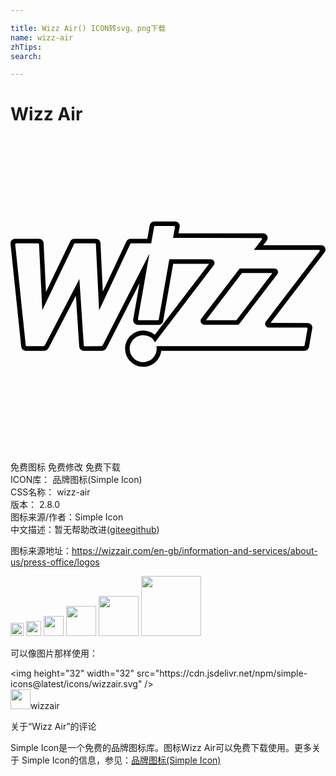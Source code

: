 ```yaml
---

title: Wizz Air() ICON转svg、png下载
name: wizz-air
zhTips: 
search: 

---
```


# Wizz Air  <small style="font-size: 60%;font-weight: 100"></small>

<div id="svg" class="svg-wrap">
<svg role="img" viewBox="0 0 24 24" xmlns="http://www.w3.org/2000/svg"><title>Wizz Air icon</title><path d="M17.6366 10.393h2.3183l-2.7457 3.5919h-2.3195zm-.1745-.351l-2.9186 3.8194c-.0699.0911-.0812.2063-.0302.308a.2977.2977 0 0 0 .2643.1658h2.6055l2.9424-3.8484a.2817.2817 0 0 0 .0277-.2926c-.0472-.0942-.1429-.1521-.2508-.1521zM9.127 8.1753a.0859.0859 0 0 1 .074-.0421h1.5203l.2184-1.2553a.0823.0823 0 0 1 .0823-.0664l1.423-.001c.0262 0 .0472.0078.0623.0248a.0904.0904 0 0 1 .0197.0682l-.1416.8122 6.69.0049c.0361 0 .062.0218.0747.0429.0078.0156.0183.0472-.0035.0768l-.6041.7888 4.9581-.0013a.0661.0661 0 0 1 .0577.0342.0535.0535 0 0 1-.0005.0583l-4.1208 5.3952c-.047.0588-.0448.2082-.0121.2718.034.0642.1515.156.2251.156l2.8984.0031a.0795.0795 0 0 1 .0623.0278.0813.0813 0 0 1 .0189.0658l-.2203 1.2607a.0823.0823 0 0 1-.0823.066H11.2994l-.1812-.001a.915.915 0 0 1 .0188.1934c0 .567-.4595 1.0269-1.0274 1.0269-.5677 0-1.0274-.4598-1.0274-1.027 0-.5673.4597-1.0266 1.0274-1.0266a1.03 1.03 0 0 1 .9012.5318l4.4943-5.8922c.0723-.1521.0362-.2066-.0027-.2964-.0288-.0677-.1372-.1373-.2556-.136h-3.146L11.297 13.93c-.0078.0361-.0423.0612-.0809.0612H9.7922a.0828.0828 0 0 1-.0628-.0283.0787.0787 0 0 1-.0184-.0658l.8732-4.9824-3.5515 6.9628a.1814.1814 0 0 1-.1578.092l-1.2097.006c-.0432 0-.0788-.0308-.0825-.0678l-.3336-5.0579-2.6239 5.0288a.182.182 0 0 1-.157.0914l-1.227-.0008c-.042 0-.0779-.031-.0814-.071L.36 8.2208a.0874.0874 0 0 1 .0208-.0639c.0148-.0148.0364-.0232.062-.0232H2.092c.045 0 .0828.0367.0828.0847l.2473 5.0088 2.4254-5.0503a.0824.0824 0 0 1 .0733-.0432l1.5034-.0064c.0415 0 .0788.0315.0812.0682l.2443 5.0474zm1.8249-1.7154a.3501.3501 0 0 0-.3447.2896l-.1812 1.0323H9.1472c-.1306 0-.2473.0704-.3137.1923l-1.8003 3.84-.1785-3.7122a.351.351 0 0 0-.3492-.3198h-1.637a.3528.3528 0 0 0-.3135.193l-1.851 3.8544-.1826-3.6977a.3504.3504 0 0 0-.35-.3497H.3506a.3533.3533 0 0 0-.2586.1092c-.0648.0712-.0977.1702-.0912.2732l.8163 7.8411a.35.35 0 0 0 .3487.3115l1.3534.0005a.4463.4463 0 0 0 .3956-.2378l2.067-3.9601.2549 3.8862a.3508.3508 0 0 0 .3479.3115l1.3434.0005a.448.448 0 0 0 .3962-.2397l2.512-4.925-.4865 2.7779a.3553.3553 0 0 0 .076.2872.3507.3507 0 0 0 .268.1245h1.5922c.1653 0 .306-.1151.343-.2812l.7659-4.3713H15.13l-4.1332 5.4092a1.3776 1.3776 0 0 0-.8842-.3198c-.7602 0-1.3807.6194-1.3807 1.3802 0 .7612.6205 1.3804 1.3807 1.3804.6984 0 1.2928-.5337 1.3731-1.2227l10.9119-.0005a.3472.3472 0 0 0 .3444-.2902l.2497-1.4206a.3526.3526 0 0 0-.0777-.2853.348.348 0 0 0-.2678-.1235l-2.8299-.0027 4.126-5.3993c.07-.1046.0765-.2308.0183-.3395a.3309.3309 0 0 0-.2942-.1788h-4.4148l.28-.3657c.0733-.1097.0806-.2432.0188-.3597-.0617-.1144-.1798-.1872-.3085-.1872h-6.44l.0883-.495a.3605.3605 0 0 0-.0815-.2884c-.0658-.0784-.1596-.1213-.265-.1213h-1.592Z"/></svg>
</div>
<detail full-name='wizz-air'></detail>

<div class="detail-page">
<p>
<span><span class="badge-success badge">免费图标</span> <span class="badge-success badge">免费修改</span>  <span class="badge-success badge">免费下载</span> </span>
<br/>
<span>
ICON库：
<span class="badge-secondary badge">品牌图标(Simple Icon)</span> 
</span>
<br/>
<span>
CSS名称：
<span class="badge-secondary badge">wizz-air</span> 
</span>

<br/>
<span>
版本：
<span class="badge-secondary badge">2.8.0</span> 
</span>
<br/>
<span>图标来源/作者：<span class="badge-light badge">Simple Icon</span></span> 
<br/>
<span class="zh-detail">中文描述：暂无<span class="help-link"><span>帮助改进</span>(<a href="https://gitee.com/liuwave/icon-helper/edit/master/json/brands/wizz-air.json" target="_blank" rel="noopener noreferrer">gitee</a><a href="https://github.com/liuwave/icon-helper/edit/master/json/brands/wizz-air.json" target="_blank" rel="noopener noreferrer">github</a></span>)</span><br/>
</p>
</div><div class="description description alert alert-light"><p>图标来源地址：<a href="https://wizzair.com/en-gb/information-and-services/about-us/press-office/logos" target="_blank" rel="noopener noreferrer">https://wizzair.com/en-gb/information-and-services/about-us/press-office/logos</a></p></div>
<div class="alert alert-dark">
<img height="21" width="21" src="https://cdn.jsdelivr.net/npm/simple-icons@latest/icons/wizzair.svg" />
<img height="24" width="24" src="https://cdn.jsdelivr.net/npm/simple-icons@latest/icons/wizzair.svg" />
<img height="32" width="32" src="https://cdn.jsdelivr.net/npm/simple-icons@latest/icons/wizzair.svg" />
<img height="48" width="48" src="https://cdn.jsdelivr.net/npm/simple-icons@latest/icons/wizzair.svg" />
<img height="64" width="64" src="https://cdn.jsdelivr.net/npm/simple-icons@latest/icons/wizzair.svg" />
<img height="96" width="96" src="https://cdn.jsdelivr.net/npm/simple-icons@latest/icons/wizzair.svg" />

</div>
<div>
  <p>可以像图片那样使用：    
  </p>
  <div class="alert alert-primary" style="font-size: 14px">
    &lt;img height="32" width="32" src="https://cdn.jsdelivr.net/npm/simple-icons@latest/icons/wizzair.svg" /&gt;
    <copy-btn content='<img height="32" width="32" src="https://cdn.jsdelivr.net/npm/simple-icons@latest/icons/wizzair.svg" />'></copy-btn>
  </div>
  <div class="alert alert-secondary">
    <img height="32" width="32" src="https://cdn.jsdelivr.net/npm/simple-icons@latest/icons/wizzair.svg" />wizzair
    <copy-btn content="wizzair" btn-title="复制图标名称"></copy-btn>
  </div>
</div>

<Vssue title="关于“Wizz Air”的评论" >关于“Wizz Air”的评论</Vssue>


<div><p>Simple Icon是一个免费的品牌图标库。图标Wizz Air可以免费下载使用。更多关于  Simple Icon的信息，参见：<a target="_blank" href="https://iconhelper.cn/brands.html">品牌图标(Simple Icon)</a>
</p></div>
